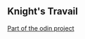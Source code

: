 ## Knight's Travail
[Part of the odin project](http://www.theodinproject.com/ruby-programming/data-structures-and-algorithms)
